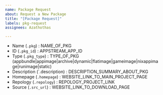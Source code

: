 ```yaml
---
name: Package Request
about: Request a New Package
title: "[Package Request]"
labels: pkg-request
assignees: Azathothas

---
```


- Name (`.pkg`) : NAME_OF_PKG
- ID (`.pkg_id`) : APPSTREAM_APP_ID
- Type (`.pkg_type`) : TYPE_OF_PKG (appbundle|appimage|archive|dynamic|flatimage|gameimage|nixappimage|runimage|static)
- Description (`.description) : DESCRIPTION_SUMMARY_ABOUT_PKG
- Homepage (`.homepage`) : WEBSITE_LINK_TO_MAIN_PROJECT_PAGE
- Repology (`.repology`) : REPOLOGY_PROJECT_LINK
- Source (`.src_url`) : WEBSITE_LINK_TO_DOWNLOAD_PAGE
